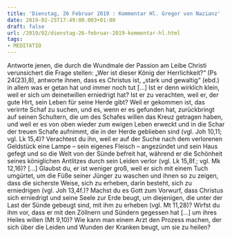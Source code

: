 ```yaml
---
title: 'Dienstag, 26 Februar 2019 : Kommentar Hl. Gregor von Nazianz'
date: 2019-02-25T17:49:00.003+01:00
draft: false
url: /2019/02/dienstag-26-februar-2019-kommentar-hl.html
tags: 
- MEDITATIO
---
```


Antworte jenen, die durch die Wundmale der Passion am Leibe Christi verunsichert die Frage stellen: „Wer ist dieser König der Herrlichkeit?“ (Ps 24(23),8), antworte ihnen, dass es Christus ist, „stark und gewaltig“ (ebd.) in allem was er getan hat und immer noch tut \[…\] Ist er denn wirklich klein, weil er sich um deinetwillen erniedrigt hat? Ist er zu verachten, weil er, der gute Hirt, sein Leben für seine Herde gibt? Weil er gekommen ist, das verirrte Schaf zu suchen, und es, wenn er es gefunden hat, zurückbringt auf seinen Schultern, die um des Schafes willen das Kreuz getragen haben, und weil er es von oben wieder zum ewigen Leben erweckt und in die Schar der treuen Schafe aufnimmt, die in der Herde geblieben sind (vgl. Joh 10,11; vgl. Lk 15,4)? Verachtest du ihn, weil er auf der Suche nach dem verlorenen Geldstück eine Lampe – sein eigenes Fleisch – angezündet und sein Haus gefegt und so die Welt von der Sünde befreit hat, während er die Schönheit seines königlichen Antlitzes durch sein Leiden verlor (vgl. Lk 15,8f.; vgl. Mk 12,16)? \[…\] Glaubst du, er ist weniger groß, weil er sich mit einem Tuch umgürtet, um die Füße seiner Jünger zu waschen und ihnen so zu zeigen, dass die sicherste Weise, sich zu erheben, darin besteht, sich zu erniedrigen (vgl. Joh 13,4f.)? Machst du es Gott zum Vorwurf, dass Christus sich erniedrigt und seine Seele zur Erde beugt, um diejenigen, die unter der Last der Sünde gebeugt sind, mit ihm zu erheben (vgl. Mt 11,28)? Wirfst du ihm vor, dass er mit den Zöllnern und Sündern gegessen hat \[…\] um ihres Heiles willen (Mt 9,10)? Wie kann man einem Arzt den Prozess machen, der sich über die Leiden und Wunden der Kranken beugt, um sie zu heilen?
